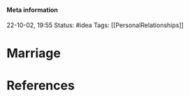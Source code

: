 #### Meta information
22-10-02, 19:55
Status: #idea
Tags: [[PersonalRelationships]]





# Marriage







# References
